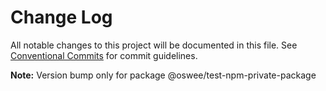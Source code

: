 # Change Log

All notable changes to this project will be documented in this file.
See [Conventional Commits](https://conventionalcommits.org) for commit guidelines.



**Note:** Version bump only for package @oswee/test-npm-private-package
